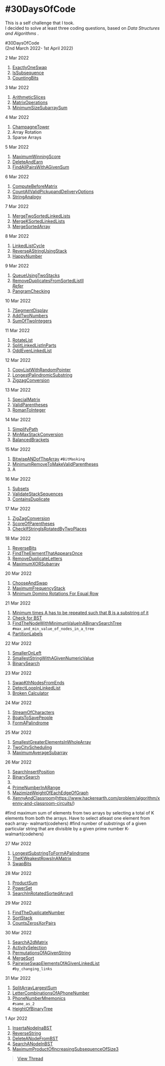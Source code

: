 # #30DaysOfCode

This is a self challenge that I took. <br>
I decided to solve at least three coding questions, based on *Data Structures and Algorithms* .


#30DaysOfCode <br>
(2nd March 2022- 1st April 2022)

2 Mar 2022

1. [ExactlyOneSwap](https://practice.geeksforgeeks.org/problems/2ac2f925b836b0625d848a0539ffd3d2d2995f92/1#)
2. [IsSubsequence](https://leetcode.com/problems/is-subsequence/)
3. [CountingBits](https://leetcode.com/problems/counting-bits/)

3 Mar 2022

1. [ArithmeticSlices](https://leetcode.com/problems/arithmetic-slices/)
2. [MatrixOperations](https://practice.geeksforgeeks.org/problems/7d7f73a59ddc3f9c8046af6bd66ea67311bf877e/1)
3. [MinimumSizeSubarraySum](https://leetcode.com/problems/minimum-size-subarray-sum/)

4 Mar 2022

1. [ChampagneTower](https://leetcode.com/problems/champagne-tower/)
2. Array Rotation
3. Sparse Arrays

5 Mar 2022

1. [MaximumWinningScore](https://practice.geeksforgeeks.org/problems/4ead9c3991a3822f578309e2232bc5415ac35cb9/1)
2. [DeleteAndEarn](https://leetcode.com/problems/delete-and-earn/)
3. [FindAllPairsWithAGivenSum](https://practice.geeksforgeeks.org/problems/find-all-pairs-whose-sum-is-x5808/1)

6 Mar 2022

1. [ComputeBeforeMatrix](https://practice.geeksforgeeks.org/problems/85781966a9db2a1ac17eaaed26a947eba5740d56/1)
2. [CountAllValidPickupandDeliveryOptions](https://leetcode.com/problems/count-all-valid-pickup-and-delivery-options/)
3. [StringAnalogy]()

7 Mar 2022

1. [MergeTwoSortedLinkedLists](https://leetcode.com/problems/merge-two-sorted-lists/submissions/)
2. [MergeKSortedLinkedLists](https://practice.geeksforgeeks.org/problems/merge-k-sorted-linked-lists/1)
3. [MergeSortedArray](https://leetcode.com/problems/merge-sorted-array/)

8 Mar 2022
1. [LinkedListCycle](https://leetcode.com/problems/linked-list-cycle/)
2. [ReverseAStringUsingStack](https://practice.geeksforgeeks.org/problems/reverse-a-string-using-stack/1)
3. [HappyNumber](https://leetcode.com/problems/happy-number/)

9 Mar 2022

1. [QueueUsingTwoStacks](https://practice.geeksforgeeks.org/problems/queue-using-two-stacks/1#)
2. [RemoveDuplicatesFromSortedListII](https://leetcode.com/problems/remove-duplicates-from-sorted-list-ii/)
<br> *[Refer](https://www.linkedin.com/feed/update/urn:li:activity:6907209033284243456/)*
3. [PangramChecking]()

10 Mar 2022

1. [7SegmentDisplay](https://practice.geeksforgeeks.org/problems/7-segment-display0752/1#)
2. [AddTwoNumbers](https://leetcode.com/problems/add-two-numbers/)
3. [SumOfTwoIntegers](https://leetcode.com/problems/sum-of-two-integers/)

11 Mar 2022

1. [RotateList](https://leetcode.com/problems/rotate-list/)
2. [SplitLinkedListInParts](https://leetcode.com/problems/split-linked-list-in-parts)
3. [OddEvenLinkedList](https://leetcode.com/problems/odd-even-linked-list/)

12 Mar 2022

1. [CopyListWithRandomPointer](https://leetcode.com/problems/copy-list-with-random-pointer/)
2. [LongestPalindromicSubstring](https://leetcode.com/problems/longest-palindromic-substring)
3. [ZigzagConversion](https://leetcode.com/problems/zigzag-conversion/)

13 Mar 2022

1. [SpecialMatrix](https://practice.geeksforgeeks.org/problems/special-matrix4201/1)
2. [ValidParentheses](https://leetcode.com/problems/valid-parentheses/)
3. [RomanToInteger](https://leetcode.com/problems/roman-to-integer/)

14 Mar 2022

1. [SimplifyPath](https://leetcode.com/problems/simplify-path/)
2. [MinMaxStackConversion]()
3. [BalancedBrackets]()

15 Mar 2022

1. [BitwiseANDofTheArray](https://practice.geeksforgeeks.org/problems/5109f04a157ca54bbb373477b1afeec22e7f1812/1)
`#BitMasking`
2. [MinimumRemoveToMakeValidParentheses](https://leetcode.com/problems/minimum-remove-to-make-valid-parentheses/)
3. A

16 Mar 2022

1. [Subsets](https://practice.geeksforgeeks.org/problems/subsets-1613027340/1#)
2. [ValidateStackSequences](https://leetcode.com/problems/validate-stack-sequences/)
3. [ContainsDuplicate](https://leetcode.com/problems/contains-duplicate/)

17 Mar 2022

1. [ZigZagConversion](https://leetcode.com/problems/zigzag-conversion/)
2. [ScoreOfParentheses](https://leetcode.com/problems/score-of-parentheses/)
3. [CheckIfStringIsRotatedByTwoPlaces](https://practice.geeksforgeeks.org/problems/check-if-string-is-rotated-by-two-places-1587115620/1/?page=1&curated[]=3&sortBy=submissions)

18 Mar 2022

1. [ReverseBits](https://practice.geeksforgeeks.org/problems/reverse-bits-1611130171/1/)
2. [FindTheElementThatAppearsOnce](https://practice.geeksforgeeks.org/problems/element-appearing-once2552/1)
3. [RemoveDuplicateLetters](https://leetcode.com/problems/remove-duplicate-letters/)
4. [MaximumXORSubarray]()

20 Mar 2022

1. [ChooseAndSwap](https://practice.geeksforgeeks.org/problems/choose-and-swap0531/1)
2. [MaximumFrequencyStack](https://leetcode.com/problems/maximum-frequency-stack/)
3. [Minimum Domino Rotations For Equal Row](https://leetcode.com/problems/minimum-domino-rotations-for-equal-row/)

21 Mar 2022

1. [Minimum times A has to be repeated such that B is a substring of it](https://practice.geeksforgeeks.org/problems/5ef42ba605fff6cd60b1b2dd2ee230ade1fa25b0/1#)
2. [Check for BST](https://practice.geeksforgeeks.org/problems/check-for-bst/1/?page=1&sortBy=submissions#)
3. [FindTheNodeWithMinimumValueInABinarySearchTree](https://www.geeksforgeeks.org/find-the-minimum-element-in-a-binary-search-tree/)
    `#max_and_min_value_of_nodes_in_a_tree`
4. [PartitionLabels](https://leetcode.com/problems/partition-labels/)

22 Mar 2022

1. [SmallerOnLeft](https://practice.geeksforgeeks.org/problems/smaller-on-left20360700/1)
2. [SmallestStringWithAGivenNumericValue](https://leetcode.com/problems/smallest-string-with-a-given-numeric-value/)
3. [BinarySearch]()

23 Mar 2022

1. [SwapKthNodesFromEnds](https://practice.geeksforgeeks.org/problems/swap-kth-node-from-beginning-and-kth-node-from-end-in-a-singly-linked-list/1)
2. [DetectLoopInLinkedList](https://practice.geeksforgeeks.org/problems/detect-loop-in-linked-list/1/?page=1&sortBy=submissions#)
3. [Broken Calculator](https://leetcode.com/problems/broken-calculator/)

24 Mar 2022
1. [StreamOfCharacters](https://leetcode.com/problems/stream-of-characters/)
2. [BoatsToSavePeople](https://leetcode.com/problems/boats-to-save-people/)
3. [FormAPalindrome](https://practice.geeksforgeeks.org/problems/form-a-palindrome2544/1)

25 Mar 2022

1. [SmallestGreaterElementsInWholeArray](https://practice.geeksforgeeks.org/problems/smallest-greater-elements-in-whole-array2751/1)
2. [TwoCityScheduling](https://leetcode.com/problems/two-city-scheduling/)
3. [MaximumAverageSubarray](https://practice.geeksforgeeks.org/problems/maximum-average-subarray5859/1#)

26 Mar 2022

1. [SearchInsertPosition](https://leetcode.com/problems/search-insert-position/)
2. [BinarySearch](https://leetcode.com/problems/binary-search/)
3. []()
4. [PrimeNumberInARange](Codevita)
5. [MazimizeWeightOfEachEdgeOfGraph](Codevita)
6. [XennyAndClassroom](hackerearth/codevita)(https://www.hackerearth.com/problem/algorithm/xenny-and-classroom-circuits/)

#find maximum sum of elements from two arrays by selecting a total of K elements from both the arrays. Have to select atleast one element from each array- walmart(codehers)
#find number of substrings of a given particular string that are divisible by a given prime number K- walmart(codehers)

27 Mar 2022

1. [LongestSubstringToFormAPalindrome](https://practice.geeksforgeeks.org/problems/longest-substring-whose-character-rearranged-can-form-a-palindrome/1)
2. [TheKWeakestRowsInAMatrix](https://leetcode.com/problems/the-k-weakest-rows-in-a-matrix/)
3. [SwapBits](https://practice.geeksforgeeks.org/problems/swap-bits5726/1#)

28 Mar 2022

1. [ProductSum]()
2. [PowerSet]()
3. [SearchInRotatedSortedArrayII](https://leetcode.com/problems/search-in-rotated-sorted-array-ii/)

29 Mar 2022

1. [FindTheDuplicateNumber](https://leetcode.com/problems/find-the-duplicate-number/)
2. [SortStack]()
3. [CountsZerosXorPairs](https://practice.geeksforgeeks.org/problems/counts-zeros-xor-pairs0349/1#)

30 Mar 2022

1. [SearchA2dMatrix](https://leetcode.com/problems/search-a-2d-matrix/)
2. [ActivitySelection](https://practice.geeksforgeeks.org/problems/activity-selection-1587115620/1#)
3. [PermutationsOfAGivenString](https://practice.geeksforgeeks.org/problems/permutations-of-a-given-string2041/1#)
4. [MergeSort]()
5. [PairwiseSwapElementsOfAGivenLinkedList](https://www.geeksforgeeks.org/pairwise-swap-elements-of-a-given-linked-list/)
<br> `#by_changing_links`

31 Mar 2022

1. [SplitArrayLargestSum](https://leetcode.com/problems/split-array-largest-sum/)
2. [LetterCombinationsOfAPhoneNumber](https://leetcode.com/problems/letter-combinations-of-a-phone-number/)
3. [PhoneNumberMnemonics]()
<br>`#same_as_2`
4. [HeightOfBinaryTree](https://practice.geeksforgeeks.org/problems/height-of-binary-tree/1/?page=2&sortBy=submissions)

1 Apr 2022

1. [InsertaNodeInaBST](https://practice.geeksforgeeks.org/problems/insert-a-node-in-a-bst/1/?page=1&category[]=Binary%20Search%20Tree&sortBy=submissions#)
2. [ReverseString](https://leetcode.com/problems/reverse-string/)
3. [DeleteANodeFromBST](https://practice.geeksforgeeks.org/problems/delete-a-node-from-bst/1/?page=1&category[]=Binary%20Search%20Tree&sortBy=submissions#)
4. [SearchANodeInBST](https://practice.geeksforgeeks.org/problems/search-a-node-in-bst/1/?page=1&category[]=Binary%20Search%20Tree&sortBy=submissions#)
5. [MaximumProductOfIncreasingSubsequenceOfSize3](https://practice.geeksforgeeks.org/problems/maximum-product-of-increasing-subsequence-of-size-32027/1)

> [View Thread](https://twitter.com/reachtoana/status/1498874374711296003)